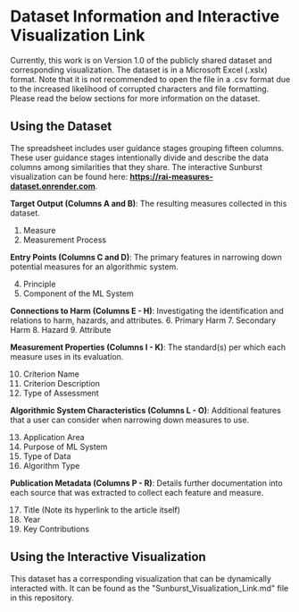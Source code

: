 # Dataset Information and Interactive Visualization Link

Currently, this work is on Version 1.0 of the publicly shared dataset and corresponding visualization. The dataset is in a Microsoft Excel (.xslx) format. Note that it is not recommended to open the file in a .csv format due to the increased likelihood of corrupted characters and file formatting. Please read the below sections for more information on the dataset.

## Using the Dataset
The spreadsheet includes user guidance stages grouping fifteen columns. These user guidance stages intentionally divide and describe the data columns among similarities that they share. The interactive Sunburst visualization can be found here: **https://rai-measures-dataset.onrender.com**. 

**Target Output (Columns A and B)**: The resulting measures collected in this dataset.
  1. Measure
  2. Measurement Process
     
**Entry Points (Columns C and D)**: The primary features in narrowing down potential measures for an algorithmic system.

  4. Principle
  5. Component of the ML System

**Connections to Harm (Columns E - H)**: Investigating the identification and relations to harm, hazards, and attributes.
  6. Primary Harm
  7. Secondary Harm
  8. Hazard
  9. Attribute

**Measurement Properties (Columns I - K)**: The standard(s) per which each measure uses in its evaluation.

  10. Criterion Name 
  11. Criterion Description 
  12. Type of Assessment

**Algorithmic System Characteristics (Columns L - O)**: Additional features that a user can consider when narrowing down measures to use.

  13. Application Area
  14. Purpose of ML System 
  15. Type of Data
  16. Algorithm Type

**Publication Metadata (Columns P - R)**: Details further documentation into each source that was extracted to collect each feature and measure.

  17. Title (Note its hyperlink to the article itself)
  18. Year
  19. Key Contributions 

## Using the Interactive Visualization
This dataset has a corresponding visualization that can be dynamically interacted with. It can be found as the "Sunburst_Visualization_Link.md" file in this repository.
